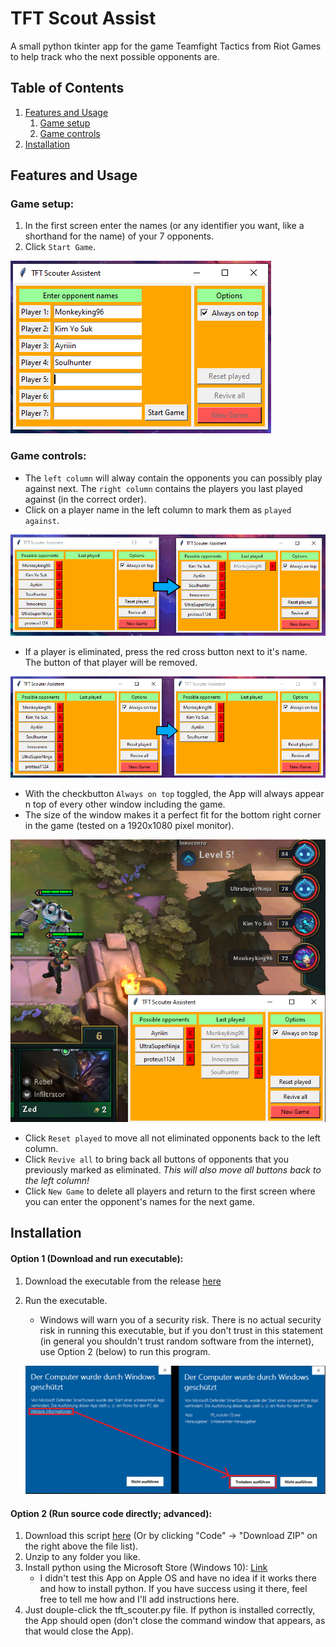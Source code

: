 TFT Scout Assist
================

A small python tkinter app for the game Teamfight Tactics from Riot Games to help track who the next possible opponents are.

## Table of Contents
1. [Features and Usage](#features)
	1. [Game setup](#setup)
	2. [Game controls](#controls)
2. [Installation](#installation)

## <a name="features"></a>Features and Usage

### <a name="setup"></a>Game setup:
1. In the first screen enter the names (or any identifier you want, like a shorthand for the name) of your 7 opponents.
2. Click `Start Game`.

![Setup game](./res/Scouter_GameSetup.PNG)

### <a name="controls"></a>Game controls:
- The `left column` will alway contain the opponents you can possibly play against next. The `right column` contains the players you last played against (in the correct order).
- Click on a player name in the left column to mark them as `played against`.

![Mark player as played](./res/click_to_played.PNG)

- If a player is eliminated, press the red cross button next to it's name. The button of that player will be removed.

![Player eliminated from the game](./res/kill_player.PNG)

- With the checkbutton `Always on top` toggled, the App will always appear n top of every other window including the game.
- The size of the window makes it a perfect fit for the bottom right corner in the game (tested on a 1920x1080 pixel monitor).

![Perfect fit in bottom right corner](./res/perfect_fit.PNG)

- Click `Reset played` to move all not eliminated opponents back to the left column.
- Click `Revive all` to bring back all buttons of opponents that you previously marked as eliminated. *This will also move all buttons back to the left column!*
- Click `New Game` to delete all players and return to the first screen where you can enter the opponent's names for the next game.

## <a name="installation"></a>Installation

#### Option 1 (Download and run executable):
1. Download the executable from the release [here](https://github.com/Kahitar/TFTScoutAssist/releases/tag/v1.0)
2. Run the executable.
	- Windows will warn you of a security risk. There is no actual security risk in running this executable, but if you don't trust in this statement (in general you shouldn't trust random software from the internet), use Option 2 (below) to run this program.

	![Run despite windows warning](./res/run_exe_windows_warning.png)

#### Option 2 (Run source code directly; advanced):
1. Download this script  [here](https://github.com/Kahitar/TFTScoutAssist/archive/master.zip) (Or by clicking "Code" -> "Download ZIP" on the right above the file list).
2. Unzip to any folder you like.
3. Install python using the Microsoft Store (Windows 10): [Link](https://www.microsoft.com/store/productId/9NJ46SX7X90P)
	- I didn't test this App on Apple OS and have no idea if it works there and how to install python. If you have success using it there, feel free to tell me how and I'll add instructions here.
4. Just douple-click the tft_scouter.py file. If python is installed correctly, the App should open (don't close the command window that appears, as that would close the App).

